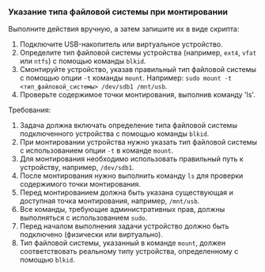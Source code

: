 
### Указание типа файловой системы при монтировании

Выполните действия вручную, а затем запишите их в виде скрипта:
1. Подключите USB-накопитель или виртуальное устройство.
2. Определите тип файловой системы устройства (например, `ext4`, `vfat` или `ntfs`) с помощью команды `blkid`.
3. Смонтируйте устройство, указав правильный тип файловой системы с помощью опции `-t` команды `mount`. Например: `sudo mount -t <тип_файловой_системы> /dev/sdb1 /mnt/usb`.
4. Проверьте содержимое точки монтирования, выполнив команду 'ls'.

Требования:
1. Задача должна включать определение типа файловой системы подключенного устройства с помощью команды `blkid`.
2. При монтировании устройства нужно указать тип файловой системы с использованием опции `-t` в команде `mount`.
3. Для монтирования необходимо использовать правильный путь к устройству, например, `/dev/sdb1`.
4. После монтирования нужно выполнить команду `ls` для проверки содержимого точки монтирования.
5. Перед монтированием должна быть указана существующая и доступная точка монтирования, например, `/mnt/usb`.
6. Все команды, требующие административных прав, должны выполняться с использованием `sudo`.
7. Перед началом выполнения задачи устройство должно быть подключено (физически или виртуально).
8. Тип файловой системы, указанный в команде `mount`, должен соответствовать реальному типу устройства, определенному с помощью `blkid`.